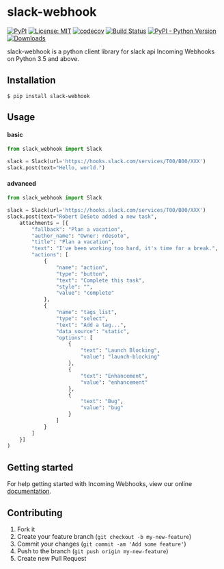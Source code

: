 # slack-webhook

[![PyPI](https://img.shields.io/pypi/v/slack-webhook)](https://pypi.org/project/slack-webhook/)
[![License: MIT](https://img.shields.io/badge/License-MIT-yellow.svg)](https://opensource.org/licenses/MIT)
[![codecov](https://codecov.io/gh/10mohi6/slack-webhook-python/branch/master/graph/badge.svg)](https://codecov.io/gh/10mohi6/slack-webhook-python)
[![Build Status](https://travis-ci.com/10mohi6/slack-webhook-python.svg?branch=master)](https://travis-ci.com/10mohi6/slack-webhook-python)
[![PyPI - Python Version](https://img.shields.io/pypi/pyversions/slack-webhook)](https://pypi.org/project/slack-webhook/)
[![Downloads](https://pepy.tech/badge/slack-webhook)](https://pepy.tech/project/slack-webhook)

slack-webhook is a python client library for slack api Incoming Webhooks on Python 3.5 and above.


## Installation

    $ pip install slack-webhook

## Usage

#### basic
```python
from slack_webhook import Slack

slack = Slack(url='https://hooks.slack.com/services/T00/B00/XXX')
slack.post(text="Hello, world.")
```

#### advanced
```python
from slack_webhook import Slack

slack = Slack(url='https://hooks.slack.com/services/T00/B00/XXX')
slack.post(text="Robert DeSoto added a new task",
    attachments = [{
        "fallback": "Plan a vacation",
        "author_name": "Owner: rdesoto",
        "title": "Plan a vacation",
        "text": "I've been working too hard, it's time for a break.",
        "actions": [
            {
                "name": "action",
                "type": "button",
                "text": "Complete this task",
                "style": "",
                "value": "complete"
            },
            {
                "name": "tags_list",
                "type": "select",
                "text": "Add a tag...",
                "data_source": "static",
                "options": [
                    {
                        "text": "Launch Blocking",
                        "value": "launch-blocking"
                    },
                    {
                        "text": "Enhancement",
                        "value": "enhancement"
                    },
                    {
                        "text": "Bug",
                        "value": "bug"
                    }
                ]
            }
        ]
    }]
)
```

## Getting started

For help getting started with Incoming Webhooks, view our online [documentation](https://api.slack.com/incoming-webhooks).


## Contributing

1. Fork it
2. Create your feature branch (`git checkout -b my-new-feature`)
3. Commit your changes (`git commit -am 'Add some feature'`)
4. Push to the branch (`git push origin my-new-feature`)
5. Create new Pull Request
